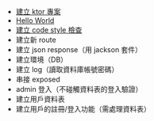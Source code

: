* [建立 ktor 專案](build.md)
* [Hello World](HelloWorld.md)
* [建立 code style 檢查](CodeStyle.md)
* 建立新 route
* 建立 json response（用 jackson 套件）
* 建立環境（DB）
* 建立 log（讀取資料庫帳號密碼）
* 串接 exposed
* admin 登入（不碰觸資料表的登入驗證）
* 建立用戶資料表
* 建立用戶的註冊/登入功能（需處理資料表）

